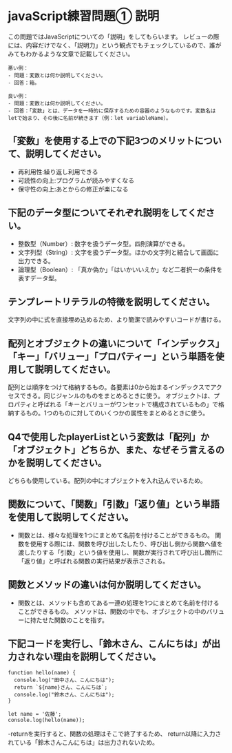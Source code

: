 # javaScript練習問題① 説明

この問題ではJavaScriptについての「説明」をしてもらいます。
レビューの際には、内容だけでなく、「説明力」という観点でもチェックしているので、誰がみてもわかるような文章で記載してください。

```
悪い例：
- 問題：変数とは何か説明してください。
- 回答：箱。

良い例：
- 問題：変数とは何か説明してください。
- 回答：「変数」とは、データを一時的に保存するための容器のようなものです。変数名はletで始まり、その後に名前が続きます（例：let variableName）。
```

## 「変数」を使用する上での下記3つのメリットについて、説明してください。

- 再利用性:繰り返し利用できる
- 可読性の向上:プログラムが読みやすくなる
- 保守性の向上:あとからの修正が楽になる

## 下記のデータ型についてそれぞれ説明をしてください。
- 整数型（Number）: 数字を扱うデータ型。四則演算ができる。
- 文字列型（String）: 文字を扱うデータ型。ほかの文字列と結合して画面に出力できる。
- 論理型（Boolean）: 「真か偽か」「はいかいいえか」など二者択一の条件を表すデータ型。

## テンプレートリテラルの特徴を説明してください。
文字列の中に式を直接埋め込めるため、より簡潔で読みやすいコードが書ける。

## 配列とオブジェクトの違いについて「インデックス」「キー」「バリュー」「プロパティー」という単語を使用して説明してください。
配列とは順序をつけて格納するもの。各要素は0から始まるインデックスでアクセスできる。同じジャンルのものをまとめるときに使う。
オブジェクトは、プロパティと呼ばれる「キーとバリューがワンセットで構成されているもの」で格納するもの。1つのものに対してのいくつかの属性をまとめるときに使う。

## Q4で使用したplayerListという変数は「配列」か「オブジェクト」どちらか、また、なぜそう言えるのかを説明してください。
どちらも使用している。配列の中にオブジェクトを入れ込んでいるため。

## 関数について、「関数」「引数」「返り値」という単語を使用して説明してください。
- 関数とは、様々な処理を1つにまとめて名前を付けることができるもの。
関数を使用する際には、関数を呼び出したしたり、呼び出し側から関数へ値を渡したりする「引数」という値を使用し、関数が実行されて呼び出し箇所に「返り値」と呼ばれる関数の実行結果が表示さされる。

## 関数とメソッドの違いは何か説明してください。
- 関数とは、メソッドも含めてある一連の処理を1つにまとめて名前を付けることができるもの。
メソッドは、関数の中でも、オブジェクトの中のバリューに持たせた関数のことを指す。

## 下記コードを実行し、「鈴木さん、こんにちは」が出力されない理由を説明してください。
```
function hello(name) {
  console.log("田中さん、こんにちは");
  return `${name}さん、こんにちは`;
  console.log("鈴木さん、こんにちは");
}

let name = '佐藤';
console.log(hello(name));
```
-returnを実行すると、関数の処理はそこで終了するため、
return以降に入力されている「鈴木さんこんにちは」は出力されないため。